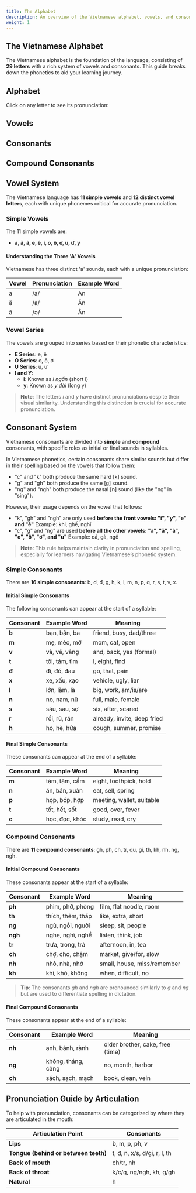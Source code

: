 ```yaml
---
title: The Alphabet
description: An overview of the Vietnamese alphabet, vowels, and consonants for learning Vietnamese.
weight: 1
---
```


## The Vietnamese Alphabet

The Vietnamese alphabet is the foundation of the language, consisting of **29 letters** with a rich system of vowels and consonants. This guide breaks down the phonetics to aid your learning journey.

## Alphabet

Click on any letter to see its pronunciation:

<div x-data="vietnameseAlphabet" class="max-w-4xl mx-auto">
    <div class="mb-8">
        <div class="grid grid-cols-6 sm:grid-cols-8 md:grid-cols-10 gap-3 p-6">
            <template x-for="(letter, index) in alphabet" :key="index">
                <div class="relative">
                    <div 
                        @click="showVideo(letter)"
                        class="letter-cell cursor-pointer bg-white border-2 border-gray-200 rounded-lg h-16 flex items-center justify-center text-2xl font-bold text-gray-800 relative hover:border-blue-400 hover:bg-blue-50"
                        :class="{'border-blue-500 bg-blue-50': currentVideo === letter.video}"
                    >
                        <span x-text="letter.character"></span>
                    </div>
                </div>
            </template>
        </div>
    </div>

<template x-if="currentVideo">
    <div class="fixed inset-0 z-50 flex items-center justify-center bg-opacity-60" @click="closeVideo()" @keydown.escape.window="closeVideo()">
        <div class="rounded-lg shadow-lg max-w-2xl w-full relative" @click.stop>
            <div class="aspect-w-16 aspect-h-9">
                <iframe 
                    x-bind:src="currentVideo" 
                    class="w-full h-96 rounded-b-lg" 
                    frameborder="0" 
                    allow="accelerometer; autoplay; clipboard-write; encrypted-media; gyroscope; picture-in-picture" 
                    allowfullscreen
                ></iframe>
            </div>
        </div>
    </div>
</template>

<div class="grid grid-cols-1 md:grid-cols-2 gap-8">
    <div class="p-6">
        <h2 class="text-xl font-bold text-gray-800 mb-4">Vowels</h2>
        <div class="grid grid-cols-5 gap-2">
            <template x-for="vowel in vowels">
                <div 
                    @click="showVideo(vowel)"
                    class="letter-cell cursor-pointer bg-pink-50 border border-pink-200 rounded-md p-2 text-center font-medium text-pink-700 hover:bg-pink-100"
                >
                    <span x-text="vowel.character"></span>
                </div>
            </template>
        </div>
    </div>
    
<div class="p-6">
    <h2 class="text-xl font-bold text-gray-800 mb-4">Consonants</h2>
    <div class="grid grid-cols-5 gap-2">
        <template x-for="consonant in consonants">
            <div 
                @click="showVideo(consonant)"
                class="letter-cell cursor-pointer bg-indigo-50 border border-indigo-200 rounded-md p-2 text-center font-medium text-indigo-700 hover:bg-indigo-100"
            >
                <span x-text="consonant.character"></span>
            </div>
        </template>
    </div>
</div>
</div>

<div class="p-6">
    <h2 class="text-xl font-bold text-gray-800 mb-4">Compound Consonants</h2>
    <div class="grid grid-cols-6 sm:grid-cols-8 md:grid-cols-10 gap-3">
        <template x-for="consonant in compoundConsonants">
            <div 
                @click="showVideo(consonant)"
                class="letter-cell cursor-pointer bg-white border-2 border-gray-200 rounded-lg h-16 flex items-center justify-center text-2xl font-bold text-gray-800 relative hover:border-blue-400 hover:bg-blue-50"
            >
                <span x-text="consonant.character"></span>
            </div>
        </template>
    </div>
</div>
</div>

## Vowel System

The Vietnamese language has **11 simple vowels** and **12 distinct vowel letters**, each with unique phonemes critical for accurate pronunciation.

### Simple Vowels
The 11 simple vowels are:
- **a, ă, â, e, ê, i, o, ô, ơ, u, ư, y**

#### Understanding the Three 'A' Vowels
Vietnamese has three distinct 'a' sounds, each with a unique pronunciation:

| Vowel | Pronunciation | Example Word |
|-------|---------------|--------------|
| a     | /a/           | An           |
| ă     | /a/           | Ăn           |
| â     | /ə/           | Ân           |

### Vowel Series
The vowels are grouped into series based on their phonetic characteristics:

- **E Series**: e, ê
- **O Series**: o, ô, ơ
- **U Series**: u, ư
- **I and Y**:
  - **i**: Known as *i ngắn* (short i)
  - **y**: Known as *y dài* (long y)
  
> **Note**: The letters *i* and *y* have distinct pronunciations despite their visual similarity. Understanding this distinction is crucial for accurate pronunciation.

## Consonant System

Vietnamese consonants are divided into **simple** and **compound** consonants, with specific roles as initial or final sounds in syllables.

In Vietnamese phonetics, certain consonants share similar sounds but differ in their spelling based on the vowels that follow them:
- "c" and "k" both produce the same hard [k] sound.
- "g" and "gh" both produce the same [g] sound.
- "ng" and "ngh" both produce the nasal [n] sound (like the "ng" in "sing").

However, their usage depends on the vowel that follows:
- "k", "gh" and "ngh" are only used **before the front vowels: "i", "y", "e" and "ê"**
    Example: khi, ghế, nghĩ
- "c", "g" and "ng" are used **before all the other vowels: "a", "ă", "â", "o", "ô", "ơ", and "u"**
    Example: cá, gà, ngô

> **Note**: This rule helps maintain clarity in pronunciation and spelling, especially for learners navigating Vietnamese’s phonetic system.

### Simple Consonants
There are **16 simple consonants**: b, d, đ, g, h, k, l, m, n, p, q, r, s, t, v, x.

#### Initial Simple Consonants
The following consonants can appear at the start of a syllable:

| Consonant | Example Word | Meaning       |
|-----------|--------------|---------------|
| **b**     | bạn, bận, ba | friend, busy, dad/three |
| **m**     | mẹ, mèo, mở  | mom, cat, open |
| **v**     | và, về, vâng  | and, back, yes (formal) |
| **t**     | tôi, tám, tìm | I, eight, find |
| **đ**     | đi, đó, đau   | go, that, pain |
| **x**     | xe, xấu, xạo  | vehicle, ugly, liar |
| **l**     | lớn, làm, là  | big, work, am/is/are |
| **n**     | no, nam, nữ   | full, male, female |
| **s**     | sáu, sau, sợ  | six, after, scared |
| **r**     | rồi, rủ, rán  | already, invite, deep fried |
| **h**     | ho, hè, hứa   | cough, summer, promise |

#### Final Simple Consonants
These consonants can appear at the end of a syllable:

| Consonant | Example Word | Meaning         |
|-----------|--------------|-----------------|
| **m**     | tám, tăm, cầm | eight, toothpick, hold |
| **n**     | ăn, bán, xuân | eat, sell, spring |
| **p**     | họp, bóp, hợp | meeting, wallet, suitable |
| **t**     | tốt, hết, sốt | good, over, fever |
| **c**     | học, đọc, khóc | study, read, cry |

### Compound Consonants
There are **11 compound consonants**: gh, ph, ch, tr, qu, gi, th, kh, nh, ng, ngh.

#### Initial Compound Consonants
These consonants appear at the start of a syllable:

| Consonant | Example Word | Meaning         |
|-----------|--------------|-----------------|
| **ph**    | phim, phở, phòng | film, flat noodle, room |
| **th**    | thích, thêm, thấp | like, extra, short |
| **ng**    | ngủ, ngồi, người  | sleep, sit, people |
| **ngh**   | nghe, nghĩ, nghề  | listen, think, job |
| **tr**    | trưa, trong, trà  | afternoon, in, tea |
| **ch**    | chợ, cho, chậm    | market, give/for, slow |
| **nh**    | nhỏ, nhà, nhớ     | small, house, miss/remember |
| **kh**    | khi, khó, không   | when, difficult, no |

> **Tip**: The consonants *gh* and *ngh* are pronounced similarly to *g* and *ng* but are used to differentiate spelling in dictation.

#### Final Compound Consonants
These consonants appear at the end of a syllable:

| Consonant | Example Word | Meaning         |
|-----------|--------------|-----------------|
| **nh**    | anh, bánh, rảnh | older brother, cake, free (time) |
| **ng**    | không, tháng, cảng | no, month, harbor |
| **ch**    | sách, sạch, mạch | book, clean, vein |

## Pronunciation Guide by Articulation

To help with pronunciation, consonants can be categorized by where they are articulated in the mouth:

| Articulation Point       | Consonants                 |
|--------------------------|----------------------------|
| **Lips**                 | b, m, p, ph, v             |
| **Tongue (behind or between teeth)** | t, đ, n, x/s, d/gi, r, l, th |
| **Back of mouth**        | ch/tr, nh                  |
| **Back of throat**       | k/c/q, ng/ngh, kh, g/gh    |
| **Natural**              | h                          |